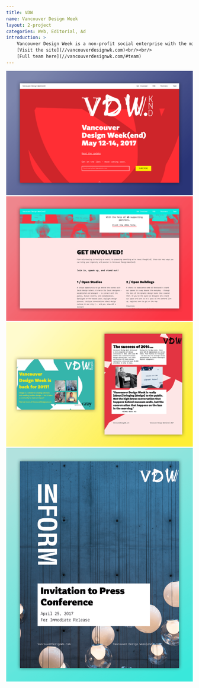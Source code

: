 ```yaml
---
title: VDW
name: Vancouver Design Week
layout: 2-project
categories: Web, Editorial, Ad
introduction: >
    Vancouver Design Week is a non-profit social enterprise with the mission to promote and celebrate designers of all disciplines in Vancouver. I joined the organizing team initally as a part of the web team. As we neared towards launching our 2017 event, I jumped around branding, print design, social media and coordination, where needed.<br/><br/>
    [Visit the site](//vancouverdesignwk.com)<br/><br/>
    [Full team here](//vancouverdesignwk.com/#team)
---
```


![Vancouver Design Week Website design 1](./vdw/vdw-web-1.png)
![Vancouver Design Week Website design 2](./vdw/vdw-web-2.png)
![Vancouver Design Week Print Ad design](./vdw/vdw-print-1.png)
![Vancouver Design Week Print Ad press invitation](./vdw/vdw-print-2.png)
